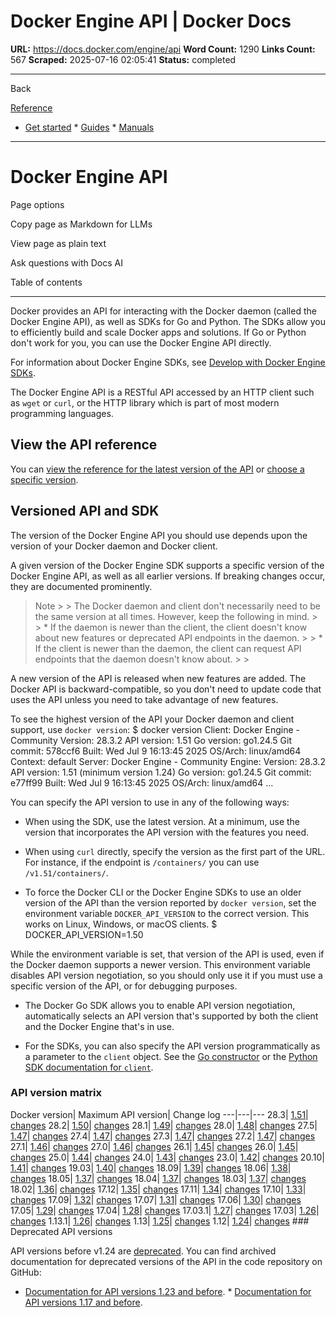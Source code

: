 # Docker Engine API | Docker Docs

**URL:** https://docs.docker.com/engine/api
**Word Count:** 1290
**Links Count:** 567
**Scraped:** 2025-07-16 02:05:41
**Status:** completed

---

Back

[Reference](https://docs.docker.com/reference/)

  * [Get started](https://docs.docker.com/get-started/)   * [Guides](https://docs.docker.com/guides/)   * [Manuals](https://docs.docker.com/manuals/)

* * *

# Docker Engine API

Page options

Copy page as Markdown for LLMs

View page as plain text

Ask questions with Docs AI

Table of contents

* * *

Docker provides an API for interacting with the Docker daemon \(called the Docker Engine API\), as well as SDKs for Go and Python. The SDKs allow you to efficiently build and scale Docker apps and solutions. If Go or Python don't work for you, you can use the Docker Engine API directly.

For information about Docker Engine SDKs, see [Develop with Docker Engine SDKs](https://docs.docker.com/reference/api/engine/sdk/).

The Docker Engine API is a RESTful API accessed by an HTTP client such as `wget` or `curl`, or the HTTP library which is part of most modern programming languages.

## View the API reference

You can [view the reference for the latest version of the API](https://docs.docker.com/reference/api/engine/version/v1.51/) or [choose a specific version](https://docs.docker.com/reference/api/engine/version-history/).

## Versioned API and SDK

The version of the Docker Engine API you should use depends upon the version of your Docker daemon and Docker client.

A given version of the Docker Engine SDK supports a specific version of the Docker Engine API, as well as all earlier versions. If breaking changes occur, they are documented prominently.

> Note >  > The Docker daemon and client don't necessarily need to be the same version at all times. However, keep the following in mind. >  >   * If the daemon is newer than the client, the client doesn't know about new features or deprecated API endpoints in the daemon. >  >   * If the client is newer than the daemon, the client can request API endpoints that the daemon doesn't know about. >  > 

A new version of the API is released when new features are added. The Docker API is backward-compatible, so you don't need to update code that uses the API unless you need to take advantage of new features.

To see the highest version of the API your Docker daemon and client support, use `docker version`:               $ docker version     Client: Docker Engine - Community      Version:           28.3.2      API version:       1.51      Go version:        go1.24.5      Git commit:        578ccf6      Built:             Wed Jul  9 16:13:45 2025      OS/Arch:           linux/amd64      Context:           default          Server: Docker Engine - Community      Engine:       Version:          28.3.2       API version:      1.51 (minimum version 1.24)       Go version:       go1.24.5       Git commit:       e77ff99       Built:            Wed Jul  9 16:13:45 2025       OS/Arch:          linux/amd64       ...     

You can specify the API version to use in any of the following ways:

  * When using the SDK, use the latest version. At a minimum, use the version that incorporates the API version with the features you need.

  * When using `curl` directly, specify the version as the first part of the URL. For instance, if the endpoint is `/containers/` you can use `/v1.51/containers/`.

  * To force the Docker CLI or the Docker Engine SDKs to use an older version of the API than the version reported by `docker version`, set the environment variable `DOCKER_API_VERSION` to the correct version. This works on Linux, Windows, or macOS clients.                  $ DOCKER_API_VERSION=1.50         

While the environment variable is set, that version of the API is used, even if the Docker daemon supports a newer version. This environment variable disables API version negotiation, so you should only use it if you must use a specific version of the API, or for debugging purposes.

  * The Docker Go SDK allows you to enable API version negotiation, automatically selects an API version that's supported by both the client and the Docker Engine that's in use.

  * For the SDKs, you can also specify the API version programmatically as a parameter to the `client` object. See the [Go constructor](https://pkg.go.dev/github.com/docker/docker/client#NewClientWithOpts) or the [Python SDK documentation for `client`](https://docker-py.readthedocs.io/en/stable/client.html).

### API version matrix

Docker version| Maximum API version| Change log   ---|---|---   28.3| [1.51](https://docs.docker.com/reference/api/engine/version/v1.51/)| [changes](https://docs.docker.com/reference/api/engine/version-history/#v151-api-changes)   28.2| [1.50](https://docs.docker.com/reference/api/engine/version/v1.50/)| [changes](https://docs.docker.com/reference/api/engine/version-history/#v150-api-changes)   28.1| [1.49](https://docs.docker.com/reference/api/engine/version/v1.49/)| [changes](https://docs.docker.com/reference/api/engine/version-history/#v149-api-changes)   28.0| [1.48](https://docs.docker.com/reference/api/engine/version/v1.48/)| [changes](https://docs.docker.com/reference/api/engine/version-history/#v148-api-changes)   27.5| [1.47](https://docs.docker.com/reference/api/engine/version/v1.47/)| [changes](https://docs.docker.com/reference/api/engine/version-history/#v147-api-changes)   27.4| [1.47](https://docs.docker.com/reference/api/engine/version/v1.47/)| [changes](https://docs.docker.com/reference/api/engine/version-history/#v147-api-changes)   27.3| [1.47](https://docs.docker.com/reference/api/engine/version/v1.47/)| [changes](https://docs.docker.com/reference/api/engine/version-history/#v147-api-changes)   27.2| [1.47](https://docs.docker.com/reference/api/engine/version/v1.47/)| [changes](https://docs.docker.com/reference/api/engine/version-history/#v147-api-changes)   27.1| [1.46](https://docs.docker.com/reference/api/engine/version/v1.46/)| [changes](https://docs.docker.com/reference/api/engine/version-history/#v146-api-changes)   27.0| [1.46](https://docs.docker.com/reference/api/engine/version/v1.46/)| [changes](https://docs.docker.com/reference/api/engine/version-history/#v146-api-changes)   26.1| [1.45](https://docs.docker.com/reference/api/engine/version/v1.45/)| [changes](https://docs.docker.com/reference/api/engine/version-history/#v145-api-changes)   26.0| [1.45](https://docs.docker.com/reference/api/engine/version/v1.45/)| [changes](https://docs.docker.com/reference/api/engine/version-history/#v145-api-changes)   25.0| [1.44](https://docs.docker.com/reference/api/engine/version/v1.44/)| [changes](https://docs.docker.com/reference/api/engine/version-history/#v144-api-changes)   24.0| [1.43](https://docs.docker.com/reference/api/engine/version/v1.43/)| [changes](https://docs.docker.com/reference/api/engine/version-history/#v143-api-changes)   23.0| [1.42](https://docs.docker.com/reference/api/engine/version/v1.42/)| [changes](https://docs.docker.com/reference/api/engine/version-history/#v142-api-changes)   20.10| [1.41](https://docs.docker.com/reference/api/engine/version/v1.41/)| [changes](https://docs.docker.com/reference/api/engine/version-history/#v141-api-changes)   19.03| [1.40](https://docs.docker.com/reference/api/engine/version/v1.40/)| [changes](https://docs.docker.com/reference/api/engine/version-history/#v140-api-changes)   18.09| [1.39](https://docs.docker.com/reference/api/engine/version/v1.39/)| [changes](https://docs.docker.com/reference/api/engine/version-history/#v139-api-changes)   18.06| [1.38](https://docs.docker.com/reference/api/engine/version/v1.38/)| [changes](https://docs.docker.com/reference/api/engine/version-history/#v138-api-changes)   18.05| [1.37](https://docs.docker.com/reference/api/engine/version/v1.37/)| [changes](https://docs.docker.com/reference/api/engine/version-history/#v137-api-changes)   18.04| [1.37](https://docs.docker.com/reference/api/engine/version/v1.37/)| [changes](https://docs.docker.com/reference/api/engine/version-history/#v137-api-changes)   18.03| [1.37](https://docs.docker.com/reference/api/engine/version/v1.37/)| [changes](https://docs.docker.com/reference/api/engine/version-history/#v137-api-changes)   18.02| [1.36](https://docs.docker.com/reference/api/engine/version/v1.36/)| [changes](https://docs.docker.com/reference/api/engine/version-history/#v136-api-changes)   17.12| [1.35](https://docs.docker.com/reference/api/engine/version/v1.35/)| [changes](https://docs.docker.com/reference/api/engine/version-history/#v135-api-changes)   17.11| [1.34](https://docs.docker.com/reference/api/engine/version/v1.34/)| [changes](https://docs.docker.com/reference/api/engine/version-history/#v134-api-changes)   17.10| [1.33](https://docs.docker.com/reference/api/engine/version/v1.33/)| [changes](https://docs.docker.com/reference/api/engine/version-history/#v133-api-changes)   17.09| [1.32](https://docs.docker.com/reference/api/engine/version/v1.32/)| [changes](https://docs.docker.com/reference/api/engine/version-history/#v132-api-changes)   17.07| [1.31](https://docs.docker.com/reference/api/engine/version/v1.31/)| [changes](https://docs.docker.com/reference/api/engine/version-history/#v131-api-changes)   17.06| [1.30](https://docs.docker.com/reference/api/engine/version/v1.30/)| [changes](https://docs.docker.com/reference/api/engine/version-history/#v130-api-changes)   17.05| [1.29](https://docs.docker.com/reference/api/engine/version/v1.29/)| [changes](https://docs.docker.com/reference/api/engine/version-history/#v129-api-changes)   17.04| [1.28](https://docs.docker.com/reference/api/engine/version/v1.28/)| [changes](https://docs.docker.com/reference/api/engine/version-history/#v128-api-changes)   17.03.1| [1.27](https://docs.docker.com/reference/api/engine/version/v1.27/)| [changes](https://docs.docker.com/reference/api/engine/version-history/#v127-api-changes)   17.03| [1.26](https://docs.docker.com/reference/api/engine/version/v1.27/)| [changes](https://docs.docker.com/reference/api/engine/version-history/#v126-api-changes)   1.13.1| [1.26](https://docs.docker.com/reference/api/engine/version/v1.26/)| [changes](https://docs.docker.com/reference/api/engine/version-history/#v126-api-changes)   1.13| [1.25](https://docs.docker.com/reference/api/engine/version/v1.26/)| [changes](https://docs.docker.com/reference/api/engine/version-history/#v125-api-changes)   1.12| [1.24](https://docs.docker.com/reference/api/engine/version/v1.24/)| [changes](https://docs.docker.com/reference/api/engine/version-history/#v124-api-changes)      ### Deprecated API versions

API versions before v1.24 are [deprecated](https://docs.docker.com/engine/deprecated/#deprecate-legacy-api-versions). You can find archived documentation for deprecated versions of the API in the code repository on GitHub:

  * [Documentation for API versions 1.23 and before](https://github.com/moby/moby/tree/v25.0.0/docs/api).   * [Documentation for API versions 1.17 and before](https://github.com/moby/moby/tree/v1.9.1/docs/reference/api).